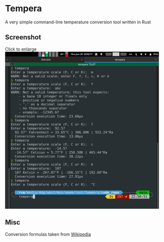 # Tempera
A very simple command-line temperature conversion tool written in Rust


## Screenshot
Click to enlarge
![screenshot](screenshot.png "screenshot")

## Misc
Conversion formulas taken from [Wikipedia](https://en.wikipedia.org/wiki/Conversion_of_scales_of_temperature)
